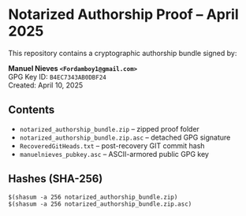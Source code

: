 # Notarized Authorship Proof – April 2025

This repository contains a cryptographic authorship bundle signed by:

**Manuel Nieves `<Fordamboy1@gmail.com>`**  
GPG Key ID: `B4EC7343AB0DBF24`  
Created: April 10, 2025

## Contents

- `notarized_authorship_bundle.zip` – zipped proof folder
- `notarized_authorship_bundle.zip.asc` – detached GPG signature
- `RecoveredGitHeads.txt` – post-recovery GIT commit hash
- `manuelnieves_pubkey.asc` – ASCII-armored public GPG key

## Hashes (SHA-256)

```txt
$(shasum -a 256 notarized_authorship_bundle.zip)
$(shasum -a 256 notarized_authorship_bundle.zip.asc)
